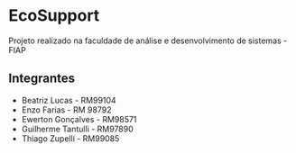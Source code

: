 # EcoSupport
Projeto realizado na faculdade de análise e desenvolvimento de sistemas - FIAP

## Integrantes
* Beatriz Lucas - RM99104
* Enzo Farias - RM 98792
* Ewerton Gonçalves - RM98571
* Guilherme Tantulli - RM97890
* Thiago Zupelli - RM99085
